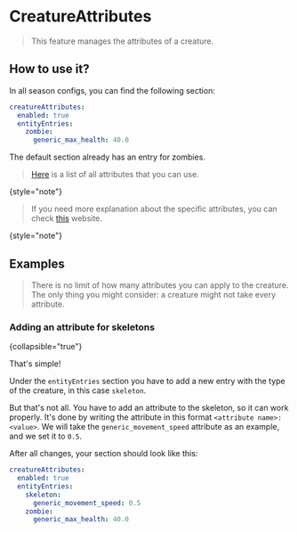 # CreatureAttributes

> This feature manages the attributes of a creature.

## How to use it?

In all season configs, you can find the following section:

```yaml
creatureAttributes:
  enabled: true
  entityEntries:
    zombie:
      generic_max_health: 40.0
```

The default section already has an entry for zombies.

> [Here](https://jd.papermc.io/paper/1.21/org/bukkit/attribute/Attribute.html#enum-constant-summary) is a list of all attributes that you can use.

{style="note"}

> If you need more explanation about the specific attributes, you can check [this](https://minecraft.fandom.com/wiki/Attribute#Attributes_available_on_all_living_entities) website.

{style="note"}

## Examples

> There is no limit of how many attributes you can apply to the creature.
> The only thing you might consider: a creature might not take every attribute.

### Adding an attribute for skeletons
{collapsible="true"}

That's simple!

Under the `entityEntries` section you have to add a new entry with the type of the creature, in this case `skeleton`.

But that's not all. You have to add an attribute to the skeleton, so it can work properly.
It's done by writing the attribute in this format `<attribute name>: <value>`.
We will take the `generic_movement_speed` attribute as an example, and we set it to `0.5`.

After all changes, your section should look like this:

```yaml
creatureAttributes:
  enabled: true
  entityEntries:
    skeleton:
      generic_movement_speed: 0.5
    zombie:
      generic_max_health: 40.0
```